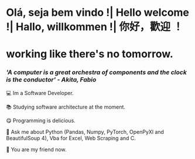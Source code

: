 # Olá, seja bem vindo !| Hello welcome !| Hallo, willkommen !| 你好，歡迎 ！

# working like there's no tomorrow.

### **_'A computer is a great orchestra of components and the clock is the conductor' - Akita, Fabio_** 



💻 Im a Software Developer.

📚 Studying software architecture at the moment.

😋 Programming is delicious.

💬 Ask me about Python (Pandas, Numpy, PyTorch, OpenPyXl and BeautifulSoup 4), Vba for Excel, Web Scraping and C.

🥳 You are my friend now.



